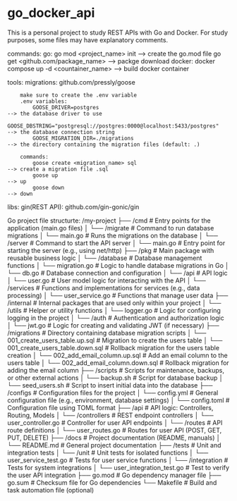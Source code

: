 # go_docker_api

This is a personal project to study REST APIs with Go and Docker.
For study purposes, some files may have explanatory comments.

commands:
    go:
        go mod <project_name> init                                                  --> create the go.mod file
        go get <github.com/package_name>                                            --> packge download
    docker:
        docker compose up -d <countainer_name>                                      --> build docker container

tools:
    migrations: github.com/pressly/goose

        make sure to create the .env variable
        .env variables: 
            GOOSE_DRIVER=postgres                                                   --> the database driver to use
            GOOSE_DBSTRING="postgresql://postgres:0000@localhost:5433/postgres"     --> the database connection string
            GOOSE_MIGRATION_DIR=./migrations                                        --> the directory containing the migration files (default: .)

        commands:
            goose create <migration_name> sql                                       --> create a migration file .sql
            goose up                                                                --> up
            goose down                                                              --> down


libs:
    gin(REST API): github.com/gin-gonic/gin

Go project file structurte:
/my-project 
├── /cmd                                    # Entry points for the application (main.go files)
│   └── /migrate                            # Command to run database migrations
│       └── main.go                         # Runs the migrations on the database
│   └── /server                             # Command to start the API server
│       └── main.go                         # Entry point for starting the server (e.g., using net/http)
├── /pkg                                    # Main package with reusable business logic
│   └── /database                           # Database management functions
│       └── migration.go                    # Logic to handle database migrations in Go
│       └── db.go                           # Database connection and configuration
│   └── /api                                # API logic
│       └── user.go                         # User model logic for interacting with the API
│   └── /services                           # Functions and implementations for services (e.g., data processing)
│       └── user_service.go                 # Functions that manage user data
├── /internal                               # Internal packages that are used only within your project
│   └── /utils                              # Helper or utility functions
│       └── logger.go                       # Logic for configuring logging in the project
│   └── /auth                               # Authentication and authorization logic
│       └── jwt.go                          # Logic for creating and validating JWT (if necessary)
├── /migrations                             # Directory containing database migration scripts
│   └── 001_create_users_table.up.sql       # Migration to create the users table
│   └── 001_create_users_table.down.sql     # Rollback migration for the users table creation
│   └── 002_add_email_column.up.sql         # Add an email column to the users table
│   └── 002_add_email_column.down.sql       # Rollback migration for adding the email column
├── /scripts                                # Scripts for maintenance, backups, or other external actions
│   └── backup.sh                           # Script for database backup
│   └── seed_users.sh                       # Script to insert initial data into the database
├── /configs                                # Configuration files for the project
│   └── config.yml                          # General configuration file (e.g., environment, database settings)
│   └── config.toml                         # Configuration file using TOML format
├── /api                                    # API logic: Controllers, Routing, Models
│   └── /controllers                        # REST endpoint controllers
│       └── user_controller.go              # Controller for user API endpoints
│   └── /routes                             # API route definitions
│       └── user_routes.go                  # Routes for user API (POST, GET, PUT, DELETE)
├── /docs                                   # Project documentation (README, manuals)
│   └── README.md                           # General project documentation
├── /tests                                  # Unit and integration tests
│   └── /unit                               # Unit tests for isolated functions
│       └── user_service_test.go            # Tests for user service functions
│   └── /integration                        # Tests for system integrations
│       └── user_integration_test.go        # Test to verify the user API integration
├── go.mod                                  # Go dependency manager file
├── go.sum                                  # Checksum file for Go dependencies
└── Makefile                                # Build and task automation file (optional)